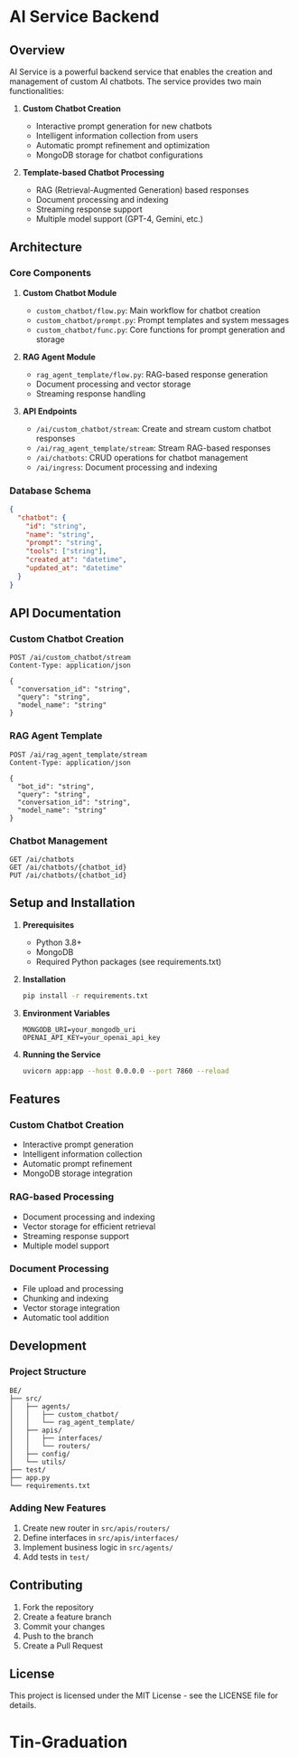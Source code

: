 # AI Service Backend

## Overview
AI Service is a powerful backend service that enables the creation and management of custom AI chatbots. The service provides two main functionalities:

1. **Custom Chatbot Creation**
   - Interactive prompt generation for new chatbots
   - Intelligent information collection from users
   - Automatic prompt refinement and optimization
   - MongoDB storage for chatbot configurations

2. **Template-based Chatbot Processing**
   - RAG (Retrieval-Augmented Generation) based responses
   - Document processing and indexing
   - Streaming response support
   - Multiple model support (GPT-4, Gemini, etc.)

## Architecture

### Core Components

1. **Custom Chatbot Module**
   - `custom_chatbot/flow.py`: Main workflow for chatbot creation
   - `custom_chatbot/prompt.py`: Prompt templates and system messages
   - `custom_chatbot/func.py`: Core functions for prompt generation and storage

2. **RAG Agent Module**
   - `rag_agent_template/flow.py`: RAG-based response generation
   - Document processing and vector storage
   - Streaming response handling

3. **API Endpoints**
   - `/ai/custom_chatbot/stream`: Create and stream custom chatbot responses
   - `/ai/rag_agent_template/stream`: Stream RAG-based responses
   - `/ai/chatbots`: CRUD operations for chatbot management
   - `/ai/ingress`: Document processing and indexing

### Database Schema

```json
{
  "chatbot": {
    "id": "string",
    "name": "string",
    "prompt": "string",
    "tools": ["string"],
    "created_at": "datetime",
    "updated_at": "datetime"
  }
}
```

## API Documentation

### Custom Chatbot Creation

```http
POST /ai/custom_chatbot/stream
Content-Type: application/json

{
  "conversation_id": "string",
  "query": "string",
  "model_name": "string"
}
```

### RAG Agent Template

```http
POST /ai/rag_agent_template/stream
Content-Type: application/json

{
  "bot_id": "string",
  "query": "string",
  "conversation_id": "string",
  "model_name": "string"
}
```

### Chatbot Management

```http
GET /ai/chatbots
GET /ai/chatbots/{chatbot_id}
PUT /ai/chatbots/{chatbot_id}
```

## Setup and Installation

1. **Prerequisites**
   - Python 3.8+
   - MongoDB
   - Required Python packages (see requirements.txt)

2. **Installation**
   ```bash
   pip install -r requirements.txt
   ```

3. **Environment Variables**
   ```env
   MONGODB_URI=your_mongodb_uri
   OPENAI_API_KEY=your_openai_api_key
   ```

4. **Running the Service**
   ```bash
   uvicorn app:app --host 0.0.0.0 --port 7860 --reload
   ```

## Features

### Custom Chatbot Creation
- Interactive prompt generation
- Intelligent information collection
- Automatic prompt refinement
- MongoDB storage integration

### RAG-based Processing
- Document processing and indexing
- Vector storage for efficient retrieval
- Streaming response support
- Multiple model support

### Document Processing
- File upload and processing
- Chunking and indexing
- Vector storage integration
- Automatic tool addition

## Development

### Project Structure
```
BE/
├── src/
│   ├── agents/
│   │   ├── custom_chatbot/
│   │   └── rag_agent_template/
│   ├── apis/
│   │   ├── interfaces/
│   │   └── routers/
│   ├── config/
│   └── utils/
├── test/
├── app.py
└── requirements.txt
```

### Adding New Features
1. Create new router in `src/apis/routers/`
2. Define interfaces in `src/apis/interfaces/`
3. Implement business logic in `src/agents/`
4. Add tests in `test/`

## Contributing
1. Fork the repository
2. Create a feature branch
3. Commit your changes
4. Push to the branch
5. Create a Pull Request

## License
This project is licensed under the MIT License - see the LICENSE file for details.
# Tin-Graduation

